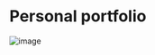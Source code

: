 # Personal portfolio

![image](https://github.com/Alex13266/my_portfolio/assets/79878120/d5dd51ae-ac51-4ace-9228-27b67eda6a9e)

